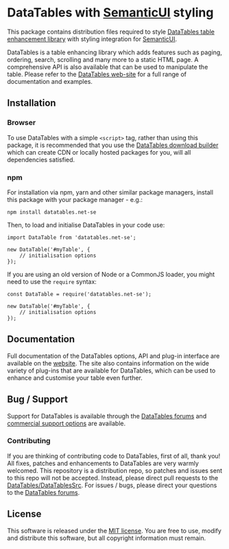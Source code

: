 # DataTables with [SemanticUI](https://semantic-ui.com/) styling

This package contains distribution files required to style [DataTables table enhancement library](https://datatables.net) with styling integration for [SemanticUI](https://semantic-ui.com/).

DataTables is a table enhancing library which adds features such as paging, ordering, search, scrolling and many more to a static HTML page. A comprehensive API is also available that can be used to manipulate the table. Please refer to the [DataTables web-site](//datatables.net) for a full range of documentation and examples.


## Installation

### Browser

To use DataTables with a simple `<script>` tag, rather than using this package, it is recommended that you use the [DataTables download builder](//datatables.net/download) which can create CDN or locally hosted packages for you, will all dependencies satisfied.

### npm

For installation via npm, yarn and other similar package managers, install this package with your package manager - e.g.:

```
npm install datatables.net-se
```

Then, to load and initialise DataTables in your code use:

```
import DataTable from 'datatables.net-se';

new DataTable('#myTable', {
    // initialisation options
});
```

If you are using an old version of Node or a CommonJS loader, you might need to use the `require` syntax:

```
const DataTable = require('datatables.net-se');

new DataTable('#myTable', {
    // initialisation options
});
```


## Documentation

Full documentation of the DataTables options, API and plug-in interface are available on the [website](https://datatables.net/reference/index). The site also contains information on the wide variety of plug-ins that are available for DataTables, which can be used to enhance and customise your table even further.


## Bug / Support

Support for DataTables is available through the [DataTables forums](//datatables.net/forums) and [commercial support options](//datatables.net/support) are available.

### Contributing

If you are thinking of contributing code to DataTables, first of all, thank you! All fixes, patches and enhancements to DataTables are very warmly welcomed. This repository is a distribution repo, so patches and issues sent to this repo will not be accepted. Instead, please direct pull requests to the [DataTables/DataTablesSrc](http://github.com/DataTables/DataTablesSrc). For issues / bugs, please direct your questions to the [DataTables forums](//datatables.net/forums).


## License

This software is released under the [MIT license](//datatables.net/license). You are free to use, modify and distribute this software, but all copyright information must remain.

